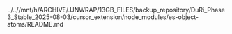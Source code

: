 ../..//mnt/h/ARCHIVE/.UNWRAP/13GB_FILES/backup_repository/DuRi_Phase3_Stable_2025-08-03/cursor_extension/node_modules/es-object-atoms/README.md